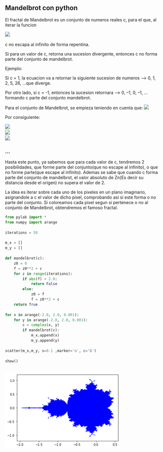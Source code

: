 ## Mandelbrot con python


El fractal de Mandelbrot es un conjunto de numeros reales c, para el que, al iterar la funcion

<img src="https://latex.codecogs.com/gif.latex?f(z)=z^2+c" /> 

c no escapa al infinito de forma repentina.

Si para un valor de c, retorna una sucesion divergente, entonces c no forma parte del conjunto de mandelbrot.

Ejemplo:

Si c = 1, la ecuacion va a retornar la siguiente sucesion de numeros --> 0, 1, 2, 5, 26, …que diverge.

Por otro lado, si c = -1, entonces la sucesion retornara --> 0, –1, 0, –1, …formando c parte del conjunto mandelbrot.

Para el conjunto de Mandelbrot, se empieza teniendo en cuenta que: <img src="https://latex.codecogs.com/gif.latex?z_0=0" /> 

Por consiguiente:

<img src="https://latex.codecogs.com/gif.latex?z_1=f(z_0)=z_0^2+(-1)=0^2+(-1)=-1" /> <br />
<img src="https://latex.codecogs.com/gif.latex?z_2=f(z_1)=z_1^2+(-1)=(-1)^2+(-1)=0" /> <br />
<img src="https://latex.codecogs.com/gif.latex?z_3=f(z_2)=z_2^2+(-1)=0^2+(-1)=-1" /> <br />
### ...

Hasta este punto, ya sabemos que para cada valor de c, tendremos 2 posibilidades, que forme parte del conjunto(que no escape al infinito), o que no forme parte(que escape al infinito). Ademas se sabe que cuando c forma parte del conjunto de mandelbrot, el valor absoluto de Zn(Es decir su distancia desde el origen) no supera el valor de 2.

La idea es iterar sobre cada uno de los pixeles en un plano imaginario, asignandole a c el valor de dicho pixel, comprobando asi si este forma o no parte del conjunto. Si coloreamos cada pixel segun si pertenece o no al conjunto de Mandelbrot, obtendremos el famoso fractal.  


```python
from pylab import *
from numpy import arange

iterations = 50

m_x = []
m_y = []

def mandelbrot(c):
    z0 = 0
    f = z0**2 + c
    for z in range(iterations):
        if abs(f) > 2.0:
            return False
        else:
            z0 = f
            f = z0**2 + c
    return True
  
for x in arange(-2.0, 2.0, 0.001):
    for y in arange(-2.0, 2.0, 0.001):
        c = complex(x, y)
        if mandelbrot(c):
            m_x.append(x)
            m_y.append(y)

scatter(m_x,m_y, s=0.1 ,marker='o', c='b')

show()
            
```


![png](output_1_0.png)



```python

```
